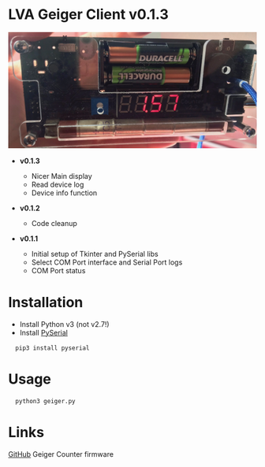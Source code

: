 # LVA Geiger Client v0.1.3

![Image of Geiger Counter](assets/geiger.jpg)

* **v0.1.3**
  * Nicer Main display
  * Read device log
  * Device info function

* **v0.1.2**
  * Code cleanup

* **v0.1.1**
	* Initial setup of Tkinter and PySerial libs
	* Select COM Port interface and Serial Port logs
	* COM Port status

# Installation

* Install Python v3 (not v2.7!)
* Install [PySerial](http://pyserial.readthedocs.io/en/latest/pyserial.html#installation)
```
  pip3 install pyserial
```

# Usage

```
  python3 geiger.py
```

# Links

[GitHub](https://github.com/anrieff/geiger-counter) Geiger Counter firmware
